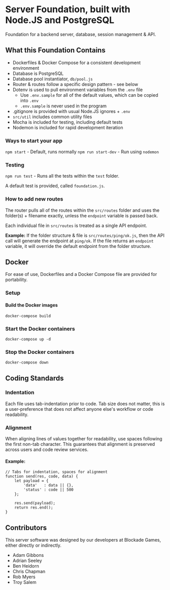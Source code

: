 # Server Foundation, built with Node.JS and PostgreSQL

Foundation for a backend server, database, session management & API.

## What this Foundation Contains

- Dockerfiles & Docker Compose for a consistent development environment
- Database is PostgreSQL
- Database pool instantiator, `db/pool.js`
- Router & routes follow a specific design pattern - see below
- Dotenv is used to pull environment variables from the `.env` file
	- Use `.env.sample` for all of the default values, which can be copied into `.env`
	- `.env.sample` is never used in the program
- .gitignore is provided with usual Node.JS ignores + `.env`
- `src/util` includes common utility files
- Mocha is included for testing, including default tests
- Nodemon is included for rapid development iteration

### Ways to start your app

`npm start` - Default, runs normally
`npm run start-dev` - Run using `nodemon`


### Testing

`npm run test` - Runs all the tests within the `test` folder.

A default test is provided, called `foundation.js`.


### How to add new routes

The router pulls all of the routes within the `src/routes` folder and uses the folder(s) + filename exactly, unless the `endpoint` variable is passed back.

Each individual file in `src/routes` is treated as a single API endpoint.

**Example:** If the folder structure & file is `src/routes/ping/ok.js`, then the API call will generate the endpoint at `ping/ok`. If the file returns an `endpoint` variable, it will override the default endpoint from the folder structure.


## Docker

For ease of use, Dockerfiles and a Docker Compose file are provided for portability.

### Setup

#### Build the Docker images
`docker-compose build`

### Start the Docker containers
`docker-compose up -d`

### Stop the Docker containers
`docker-compose down`


## Coding Standards

### Indentation

Each file uses tab-indentation prior to code. Tab size does not matter, this is a user-preference that does not affect anyone else's workflow or code readability.

### Alignment

When aligning lines of values together for readability, use spaces following the first non-tab character. This guarantees that alignment is preserved across users and code review services.

#### Example:

```
// Tabs for indentation, spaces for alignment
function send(res, code, data) {
	let payload = {
		'data'   : data || {},
		'status' : code || 500
	};

	res.send(payload);
	return res.end();
}
```


## Contributors

This server software was designed by our developers at Blockade Games, either directly or indirectly.

- Adam Gibbons
- Adrian Seeley
- Ben Heidorn
- Chris Chapman
- Rob Myers
- Troy Salem
